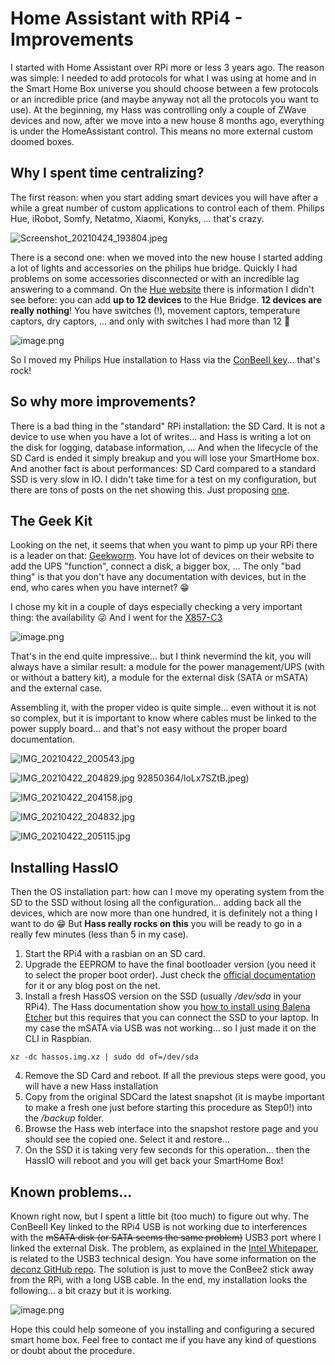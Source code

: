 # Home Assistant with RPi4 - Improvements

I started with Home Assistant over RPi more or less 3 years ago. The reason was simple: I needed to add protocols for what I was using at home and in the Smart Home Box universe you should choose between a few protocols or an incredible price (and maybe anyway not all the protocols you want to use).
At the beginning, my Hass was controlling only a couple of ZWave devices and now, after we move into a new house 8 months ago, everything is under the HomeAssistant control. This means no more external custom doomed boxes.

## Why I spent time centralizing?
The first reason: when you start adding smart devices you will have after a while a great number of custom applications to control each of them. Philips Hue, iRobot, Somfy, Netatmo, Xiaomi, Konyks, ... that's crazy.

![Screenshot_20210424_193804.jpeg](https://cdn.hashnode.com/res/hashnode/image/upload/v1619286256685/t8wTBIt7L.jpeg)

There is a second one: when we moved into the new house I started adding a lot of lights and accessories on the philips hue bridge. Quickly I had problems on some accessories disconnected or with an incredible lag answering to a command. On the  [Hue website](https://www.philips-hue.com/en-us/p/hue-bridge/046677458478#:~:text=Add%20smart%20switches%2C%20sensors%2C%20and,and%20fully%20automate%20your%20home.)  there is information I didn't see before: you can add **up to 12 devices** to the Hue Bridge. **12 devices are really nothing**! You have switches (!), movement captors, temperature captors, dry captors, ... and only with switches I had more than 12 🤬

![image.png](https://cdn.hashnode.com/res/hashnode/image/upload/v1619286622642/lgGAKH76v.png)

So I moved my Philips Hue installation to Hass via the  [ConBeeII key](https://phoscon.de/en/conbee2)... that's rock! 

## So why more improvements?
There is a bad thing in the "standard" RPi installation: the SD Card. It is not a device to use when you have a lot of writes... and Hass is writing a lot on the disk for logging, database information, ... And when the lifecycle of the SD Card is ended it simply breakup and you will lose your SmartHome box.
And another fact is about performances: SD Card compared to a standard SSD is very slow in IO. I didn't take time for a test on my configuration, but there are tons of posts on the net showing this. Just proposing  [one](https://www.tomshardware.com/news/raspberry-pi-4-ssd-test,39811.html).

## The Geek Kit
Looking on the net, it seems that when you want to pimp up your RPi there is a leader on that:  [Geekworm](https://geekworm.com/). You have lot of devices on their website to add the UPS "function", connect a disk, a bigger box, ... The only "bad thing" is that you don't have any documentation with devices, but in the end, who cares when you have internet? 😁

I chose my kit in a couple of days especially checking a very important thing: the availability 😜 And I went for the  [X857-C3](https://geekworm.com/products/for-raspberry-pi-4-x857-msata-ssd-shield-x857-c1-case-x708-ups-power-mgnt-board-dc-5v-4a-power-supply-kit?_pos=4&_sid=e49ee8fb6&_ss=r) 

![image.png](https://cdn.hashnode.com/res/hashnode/image/upload/v1619292587785/CsAQGEf9N.png)

That's in the end quite impressive... but I think nevermind the kit, you will always have a similar result: a module for the power management/UPS (with or without a battery kit), a module for the external disk (SATA or mSATA) and the external case.

Assembling it, with the proper video is quite simple... even without it is not so complex, but it is important to know where cables must be linked to the power supply board... and that's not easy without the proper board documentation.

![IMG_20210422_200543.jpg](https://cdn.hashnode.com/res/hashnode/image/upload/v1619292844381/KCVRrPEhz.jpeg)

![IMG_20210422_204829.jpg](https://cdn.hashnode.com/res/hashnode/image/upload/v1619292857797/FnqNlPbPg.jpeg)
92850364/loLx7SZtB.jpeg)

![IMG_20210422_204158.jpg](https://cdn.hashnode.com/res/hashnode/image/upload/v1619292854911/bnqosmGWn.jpeg)

![IMG_20210422_204832.jpg](https://cdn.hashnode.com/res/hashnode/image/upload/v1619292861213/kF9JHoSRk.jpeg)

![IMG_20210422_205115.jpg](https://cdn.hashnode.com/res/hashnode/image/upload/v1619292864359/AJchr0p_B.jpeg)

## Installing HassIO
Then the OS installation part: how can I move my operating system from the SD to the SSD without losing all the configuration... adding back all the devices, which are now more than one hundred, it is definitely not a thing I want to do 😁
But **Hass really rocks on this** you will be ready to go in a really few minutes (less than 5 in my case).
1. Start the RPi4 with a rasbian on an SD card.
2. Upgrade the EEPROM to have the final bootloader version (you need it to select the proper boot order). Just check the  [official documentation](https://www.raspberrypi.org/documentation/hardware/raspberrypi/booteeprom.md) for it or any blog post on the net.
3. Install a fresh HassOS version on the SSD (usually */dev/sda* in your RPi4). The Hass documentation show you  [how to install using Balena Etcher](https://www.home-assistant.io/installation/raspberrypi) but this requires that you can connect the SSD to your laptop. In my case the mSATA via USB was not working... so I just made it on the CLI in Raspbian.
```
xz -dc hassos.img.xz | sudo dd of=/dev/sda
``` 
4. Remove the SD Card and reboot. If all the previous steps were good, you will have a new Hass installation
5. Copy from the original SDCard the latest snapshot (it is maybe important to make a fresh one just before starting this procedure as Step0!) into the */backup* folder.
6. Browse the Hass web interface into the snapshot restore page and you should see the copied one. Select it and restore... 
7. On the SSD it is taking very few seconds for this operation... then the HassIO will reboot and you will get back your SmartHome Box!

## Known problems...
Known right now, but I spent a little bit (too much) to figure out why. The ConBeeII Key linked to the RPi4 USB is not working due to interferences with the <strike>mSATA disk (or SATA seems the same problem)</strike> USB3 port where I linked the external Disk. The problem, as explained in the [Intel Whitepaper](https://www.intel.fr/content/www/fr/fr/products/docs/io/universal-serial-bus/usb3-frequency-interference-paper.html), is related to the USB3 technical design. 
You have some information on the  [deconz GitHub repo](https://github.com/dresden-elektronik/deconz-rest-plugin/issues/1803).
The solution is just to move the ConBee2 stick away from the RPi, with a long USB cable.
In the end, my installation looks the following... a bit crazy but it is working.

![image.png](https://cdn.hashnode.com/res/hashnode/image/upload/v1619294048412/hnu7oSta_.png)

Hope this could help someone of you installing and configuring a secured smart home box. Feel free to contact me if you have any kind of questions or doubt about the procedure.


